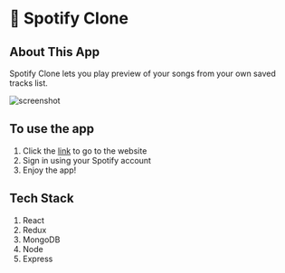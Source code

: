 # 🎵 Spotify Clone

## About This App

Spotify Clone lets you play preview of your songs from your own saved tracks list.

![screenshot](<img src="https://user-images.githubusercontent.com/28583016/56420134-ba06a880-62d7-11e9-940d-4551373f5fe8.png">)

## To use the app

1. Click the [link](https://spotify-clone-isaac.herokuapp.com) to go to the website
2. Sign in using your Spotify account
3. Enjoy the app!

## Tech Stack
1. React
2. Redux
3. MongoDB
4. Node
5. Express
